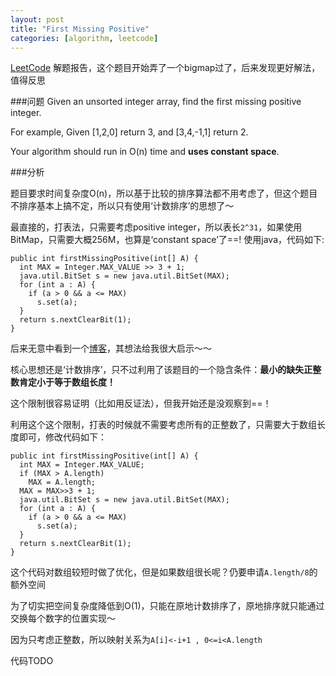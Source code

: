 ```yaml
---
layout: post
title: "First Missing Positive"
categories: [algorithm, leetcode]
---
```


[LeetCode](http://leetcode.com/onlinejudge#question_41) 解题报告，这个题目开始弄了一个bigmap过了，后来发现更好解法，值得反思

###问题
Given an unsorted integer array, find the first missing positive integer.

For example,
  Given [1,2,0] return 3,
  and [3,4,-1,1] return 2.

Your algorithm should run in O(n) time and **uses constant space**.

###分析

题目要求时间复杂度O(n)，所以基于比较的排序算法都不用考虑了，但这个题目不排序基本上搞不定，所以只有使用‘计数排序’的思想了～

最直接的，打表法，只需要考虑positive integer，所以表长`2^31`，如果使用BitMap，只需要大概256M，也算是‘constant space’了==! 使用java，代码如下:

    public int firstMissingPositive(int[] A) {
      int MAX = Integer.MAX_VALUE >> 3 + 1;
      java.util.BitSet s = new java.util.BitSet(MAX);
      for (int a : A) {
        if (a > 0 && a <= MAX)
          s.set(a);
      }
      return s.nextClearBit(1);
    }

后来无意中看到一个[博客](http://www.cnblogs.com/AnnieKim/archive/2013/04/21/3034631.html)，其想法给我很大启示～～

核心思想还是‘计数排序’，只不过利用了该题目的一个隐含条件：**最小的缺失正整数肯定小于等于数组长度！**

这个限制很容易证明（比如用反证法），但我开始还是没观察到==！

利用这个这个限制，打表的时候就不需要考虑所有的正整数了，只需要大于数组长度即可，修改代码如下：

    public int firstMissingPositive(int[] A) {
      int MAX = Integer.MAX_VALUE;
      if (MAX > A.length)
        MAX = A.length;
      MAX = MAX>>3 + 1;
      java.util.BitSet s = new java.util.BitSet(MAX);
      for (int a : A) {
        if (a > 0 && a <= MAX)
          s.set(a);
      }
      return s.nextClearBit(1);
    }

这个代码对数组较短时做了优化，但是如果数组很长呢？仍要申请`A.length/8`的额外空间

为了切实把空间复杂度降低到O(1)，只能在原地计数排序了，原地排序就只能通过交换每个数字的位置实现～

因为只考虑正整数，所以映射关系为`A[i]<-i+1 , 0<=i<A.length` 

代码TODO
